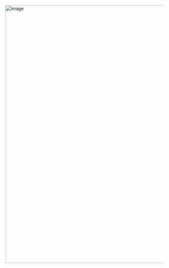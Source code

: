 <img width="1026" height="819" alt="image" src="https://github.com/user-attachments/assets/aa5b50df-6177-4d48-8b3f-e0e6f677ad8d" />
